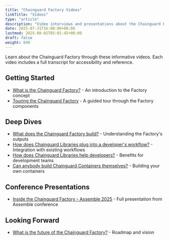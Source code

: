 ```yaml
---
title: "Chainguard Factory Videos"
linkTitle: "Videos"
type: "article"
description: "Video interviews and presentations about the Chainguard Factory, featuring insights from Dustin Kirkland and Adrian Mouat"
date: 2025-07-31T16:00:00+00:00
lastmod: 2025-08-02T05:01:45+00:00
draft: false
weight: 040
---
```


Learn about the Chainguard Factory through these informative videos. Each video includes a full transcript for accessibility and reference.

## Getting Started

- [What is the Chainguard Factory?](/chainguard/factory/videos/what-is-factory/) - An introduction to the Factory concept
- [Touring the Chainguard Factory](/chainguard/factory/videos/touring-the-factory/) - A guided tour through the Factory components

## Deep Dives

- [What does the Chainguard Factory build?](/chainguard/factory/videos/what-factory-builds/) - Understanding the Factory's outputs
- [How does Chainguard Libraries plug into a developer's workflow?](/chainguard/factory/videos/how-libraries-plug-into-workflow/) - Integration with existing workflows
- [How does Chainguard Libraries help developers?](/chainguard/factory/videos/how-libraries-help-developers/) - Benefits for development teams
- [Can anybody build Chainguard Containers themselves?](/chainguard/factory/videos/can-anybody-build-containers/) - Building your own containers

## Conference Presentations

- [Inside the Chainguard Factory - Assemble 2025](/chainguard/factory/videos/assemble/) - Full presentation from Assemble conference

## Looking Forward

- [What is the future of the Chainguard Factory?](/chainguard/factory/videos/future-of-factory/) - Roadmap and vision
